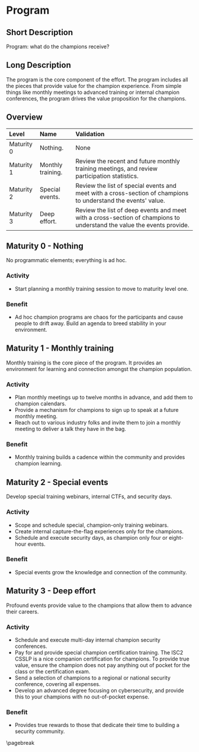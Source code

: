 # Program

## Short Description
Program: what do the champions receive?

## Long Description
The program is the core component of the effort. The program includes all the pieces that provide value for the champion experience. From simple things like monthly meetings to advanced training or internal champion conferences, the program drives the value proposition for the champions.

## Overview

| Level | Name | Validation |
|:---|:---|:---|
| Maturity 0 | Nothing. | None
| Maturity 1 | Monthly training. | Review the recent and future monthly training meetings, and review participation statistics.
| Maturity 2 | Special events. | Review the list of special events and meet with a cross-section of champions to understand the events' value.
| Maturity 3 | Deep effort. | Review the list of deep events and meet with a cross-section of champions to understand the value the events provide.

## Maturity 0 - Nothing

No programmatic elements; everything is ad hoc.

### Activity
* Start planning a monthly training session to move to maturity level one.
  
### Benefit
* Ad hoc champion programs are chaos for the participants and cause people to drift away. Build an agenda to breed stability in your environment.

## Maturity 1 - Monthly training

Monthly training is the core piece of the program. It provides an environment for learning and connection amongst the champion population.

### Activity
* Plan monthly meetings up to twelve months in advance, and add them to champion calendars.
* Provide a mechanism for champions to sign up to speak at a future monthly meeting.
* Reach out to various industry folks and invite them to join a monthly meeting to deliver a talk they have in the bag. 

### Benefit
* Monthly training builds a cadence within the community and provides champion learning.

## Maturity 2 - Special events

Develop special training webinars, internal CTFs, and security days.

### Activity
* Scope and schedule special, champion-only training webinars.
* Create internal capture-the-flag experiences only for the champions.
* Schedule and execute security days, as champion only four or eight-hour events.

### Benefit
* Special events grow the knowledge and connection of the community.

## Maturity 3 - Deep effort
Profound events provide value to the champions that allow them to advance their careers.

### Activity
* Schedule and execute multi-day internal champion security conferences.
* Pay for and provide special champion certification training. The ISC2 CSSLP is a nice companion certification for champions. To provide true value, ensure the champion does not pay anything out of pocket for the class or the certification exam.
* Send a selection of champions to a regional or national security conference, covering all expenses.
* Develop an advanced degree focusing on cybersecurity, and provide this to your champions with no out-of-pocket expense.

### Benefit
* Provides true rewards to those that dedicate their time to building a security community.

\pagebreak